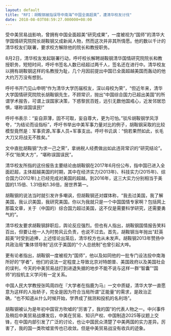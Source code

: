 ```yaml
---
layout: default
title: "RFI：胡鞍钢被指误导中南海“中国全面超美”，遭清华校友讨伐"
date: 2018-08-03T08:59:27.000000+08:00
---
```


受中美贸易战影响，曾拥有中国全面超美“研究成果”，一度被视为“国师”的清华大学国情研究院院长胡鞍钢又成新闻人物，然而这次并非其所情愿。他的数以千计的清华校友们联署，要求校方解除他的院长和教授职务。

8月2日，清华校友发起联署行动，呼吁校长解聘胡鞍钢清华国情研究院院长和教授职务，短短时间，呼吁书签名人数已经超过两千人，签名还在进行中。清华校友以拥有胡鞍钢这样的名教授为耻，几个月因前提出中国已全面超越美国而轰动的他大约万万没有想到。

呼吁书开门见山申明“作为清华大学历届校友，深以母校为荣”，“但近年来，清华大学国情研究院院长胡鞍钢先生，不顾常识，抛出“中国综合国力已超出美国”的所谓学术报告，可谓上误国家决策，下惑黎民百姓，远引无数他国戒心，近发邻居恐惧，堪称误国误民!”

呼吁书表示：“妄自菲薄，固不可取，妄自尊大，更为可怕。”驳斥胡鞍钢学风浮夸，“为结论而设指标”，呼吁书举出中美军事力量对比的例子，胡鞍钢采取的比较模型竟然是：军事资源₌军事人员+军事支出。呼吁书讥讽：“倘若果然如此，长毛大刀又将战无不胜矣。”

文中直批胡鞍钢“为求一己之荣”，拿纳税人经费做出如此违背常识的“研究结论”。不仅“贻笑大方”，“堪称误国误民”。

清华校友所指的这份报告主要结论由胡鞍钢在2017年6月份公布，指中国已进入全面赶超，主体超越美国的时期，其中在经济实力(2013年)、科技实力(2015年)、综合国力(2012年)上已经完成对美国的超越。到2016年，这三大实力分别相当于美国的1.15倍、1.31倍和1.36倍，居世界第一。

胡鞍钢的说法当时就引发许多嘲讽，但胡鞍钢还对媒体称，“我去过美国，我了解美国，我认识美国，我研究美国。你以为我就只是一个中国国情专家啊？包括网上那篇文章，关于（中国的）综合国力超过美国，这不仅是需要科学研究，还需要勇气的”。

清华校友要求胡鞍钢辞职后，舆论反应强烈。但也有人指出，胡鞍钢国情报告笑料百出，但要让他一人为时势风云负责，也说不过去。首先，胡鞍钢当年抛出“赶英超美”时受到追捧，上述怪论出笼后，清华校方也从未发声。胡鞍钢2013年赞扬中共政治局“集体领导制”远优于美国的“个人总统制”也曾引起大哗。

更有论者指出，胡鞍钢一度被视为“国师”，他以及如同他的一批专门设法投中南海所好的“学者”，他们的说法一定程度上导致北京对特朗普、美国政府以及美国社会的误判，今天的中美贸易战打到进退失据的地步不能不说与这样一群“智囊”“国师”的投机主义学问有一定关系。

中国人民大学教授张鸣周四在『大学者在指鹿为马』一文中质疑，清华大学一直愿意为这样的人抬轿子，完全是因为符合当局所谓“正能量”的需求，是政治正确，“也不知道从什么时候开始，学界成了揣测和投机的名利场”。

胡鞍钢被认为是年初中国官方吹嘘的“厉害了，我的国”的代表人物之一。中兴事件及稍后中美贸易战爆发后，中美在贸易、知识产权、中国制造2025等议题上交锋，在中国内部引发了广泛的讨论，也让中国民众清楚了中美两国的实力差异。厉害了，我的国一类吹嘘宣传也已收敛。但是中美贸易战没有收兵的迹象。

